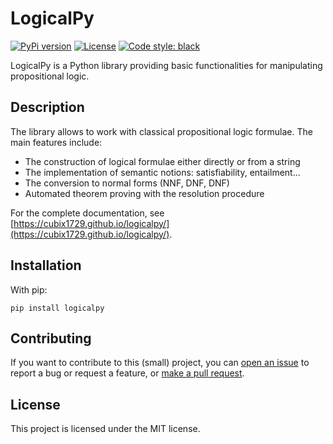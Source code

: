 # LogicalPy

[![PyPi version](https://badgen.net/pypi/v/logicalpy/)](https://pypi.org/project/logicalpy)
[![License](https://img.shields.io/github/license/Cubix1729/logicalpy)](https://github.com/Cubix1729/logicalpy/blob/master/LICENSE)
[![Code style: black](https://img.shields.io/badge/code%20style-black-000000.svg)](https://github.com/psf/black)

LogicalPy is a Python library providing basic functionalities for manipulating propositional logic.

## Description

The library allows to work with classical propositional logic formulae.
The main features include:

 - The construction of logical formulae either directly or from a string
 - The implementation of semantic notions: satisfiability, entailment...
 - The conversion to normal forms (NNF, DNF, DNF)
 - Automated theorem proving with the resolution procedure

For the complete documentation, see [https://cubix1729.github.io/logicalpy/](https://cubix1729.github.io/logicalpy/).

## Installation

With pip:
```
pip install logicalpy
```

## Contributing

If you want to contribute to this (small) project, you can [open an issue](https://github.com/Cubix1729/logicalpy/issues)
to report a bug or request a feature, or [make a pull request](https://github.com/Cubix1729/logicalpy/pulls).

## License

This project is licensed under the MIT license.
